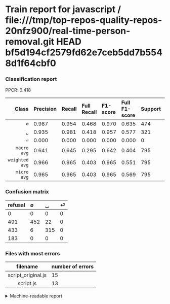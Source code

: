 # Train report for javascript / file:///tmp/top-repos-quality-repos-20nfz900/real-time-person-removal.git HEAD bf5d194cf2579fd62e7ceb5dd7b5548d1f64cbf0

### Classification report

PPCR: 0.418

| Class | Precision | Recall | Full Recall | F1-score | Full F1-score | Support | Full Support | PPCR |
|------:|:----------|:-------|:------------|:---------|:---------|:--------|:-------------|:-----|
| `∅` | 0.987| 0.954| 0.468| 0.970| 0.635| 474| 965| 0.491 |
| `␣` | 0.935| 0.981| 0.418| 0.957| 0.577| 321| 754| 0.426 |
| `⏎` | 0.000| 0.000| 0.000| 0.000| 0.000| 0| 183| 0.000 |
| `macro avg` | 0.641| 0.645| 0.295| 0.642| 0.404| 795| 1902| 0.418 |
| `weighted avg` | 0.966| 0.965| 0.403| 0.965| 0.551| 795| 1902| 0.418 |
| `micro avg` | 0.965| 0.965| 0.403| 0.965| 0.569| 795| 1902| 0.418 |

### Confusion matrix

|refusal|  ∅| ␣| ⏎| 
|:---|:---|:---|:---|
|0 |0 |0 |0 |
|491 |452 |22 |0 |
|433 |6 |315 |0 |
|183 |0 |0 |0 |

### Files with most errors

| filename | number of errors|
|:----:|:-----|
| script_original.js | 15 |
| script.js | 13 |

<details>
    <summary>Machine-readable report</summary>
```json
{
  "cl_report": {"macro avg": {"f1-score": 0.6424679633519009, "precision": 0.640539221402995, "recall": 0.6449649697017495, "support": 795}, "micro avg": {"f1-score": 0.9647798742138366, "precision": 0.9647798742138365, "recall": 0.9647798742138365, "support": 795}, "weighted avg": {"f1-score": 0.9649057637538055, "precision": 0.9658300671683736, "recall": 0.9647798742138365, "support": 795}, "\u2205": {"f1-score": 0.9699570815450644, "precision": 0.9868995633187773, "recall": 0.9535864978902954, "support": 474}, "\u23ce": {"f1-score": 0.0, "precision": 0.0, "recall": 0.0, "support": 0}, "\u2423": {"f1-score": 0.9574468085106382, "precision": 0.9347181008902077, "recall": 0.9813084112149533, "support": 321}},
  "cl_report_full": {"macro avg": {"f1-score": 0.4042431538607045, "precision": 0.640539221402995, "recall": 0.29538855522418145, "support": 1902}, "micro avg": {"f1-score": 0.5687801260659993, "precision": 0.9647798742138365, "recall": 0.4032597266035752, "support": 1902}, "weighted avg": {"f1-score": 0.5512311166959055, "precision": 0.8712594777464966, "recall": 0.4032597266035752, "support": 1902}, "\u2205": {"f1-score": 0.6352775825720309, "precision": 0.9868995633187773, "recall": 0.46839378238341967, "support": 965}, "\u23ce": {"f1-score": 0.0, "precision": 0.0, "recall": 0.0, "support": 183}, "\u2423": {"f1-score": 0.5774518790100825, "precision": 0.9347181008902077, "recall": 0.4177718832891247, "support": 754}},
  "ppcr": 0.41798107255520506
}
```
</details>
